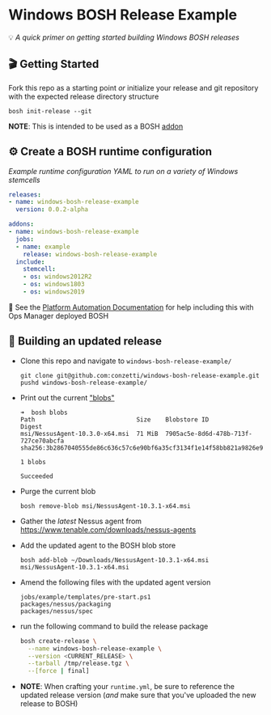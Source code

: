 Windows BOSH Release Example
============================
💡 _A quick primer on getting started building Windows BOSH releases_

## 🎬 Getting Started

Fork this repo as a starting point _or_ initialize your release and git repository with the expected release directory structure
```
bosh init-release --git
```

**NOTE**: This is intended to be used as a BOSH [addon](https://bosh.io/docs/runtime-config/#update)

## ⚙️ Create a BOSH runtime configuration
_Example runtime configuration YAML to run on a variety of Windows stemcells_

```yml
releases:
- name: windows-bosh-release-example
  version: 0.0.2-alpha

addons:
- name: windows-bosh-release-example
  jobs:
  - name: example
    release: windows-bosh-release-example
  include:
    stemcell:
    - os: windows2012R2
    - os: windows1803
    - os: windows2019
```

📣 See the [Platform Automation Documentation](https://docs.pivotal.io/platform-automation/v5.0/tasks.html#update-runtime-config) for help including this with Ops Manager deployed BOSH

## 🔨 Building an updated release
* Clone this repo and navigate to `windows-bosh-release-example/`
  ```console
  git clone git@github.com:conzetti/windows-bosh-release-example.git
  pushd windows-bosh-release-example/
  ```

* Print out the current ["blobs" ](https://bosh.io/docs/release-blobs/)
  ```console
  ➜  bosh blobs
  Path                            Size    Blobstore ID                          Digest
  msi/NessusAgent-10.3.0-x64.msi  71 MiB  7905ac5e-8d6d-478b-713f-727ce70abcfa  sha256:3b2867040555de86c636c57c6e90bf6a35cf3134f1e14f58bb821a9826e973a7

  1 blobs

  Succeeded
  ```

* Purge the current blob
  ```console
  bosh remove-blob msi/NessusAgent-10.3.1-x64.msi
  ```

* Gather the _latest_ Nessus agent from https://www.tenable.com/downloads/nessus-agents

* Add the updated agent to the BOSH blob store
  ```console
  bosh add-blob ~/Downloads/NessusAgent-10.3.1-x64.msi msi/NessusAgent-10.3.1-x64.msi
  ```

* Amend the following files with the updated agent version
  ```
  jobs/example/templates/pre-start.ps1
  packages/nessus/packaging
  packages/nessus/spec
  ```

- run the following command to build the release package
  ```bash
  bosh create-release \
    --name windows-bosh-release-example \
    --version <CURRENT_RELEASE> \
    --tarball /tmp/release.tgz \
    --[force | final]
  ```
* **NOTE**: When crafting your `runtime.yml`, be sure to reference the updated release version (_and_ make sure that you've uploaded the new release to BOSH)